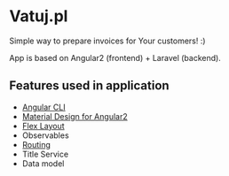 # Vatuj.pl
Simple way to prepare invoices for Your customers! :)

App is based on Angular2 (frontend) + Laravel (backend).

## Features used in application
* [Angular CLI](https://github.com/angular/angular-cli)
* [Material Design for Angular2](http://material.angular.io)
* [Flex Layout](https://github.com/angular/flex-layout)
* Observables
* [Routing](https://angular.io/docs/ts/latest/guide/router.html)
* Title Service
* Data model